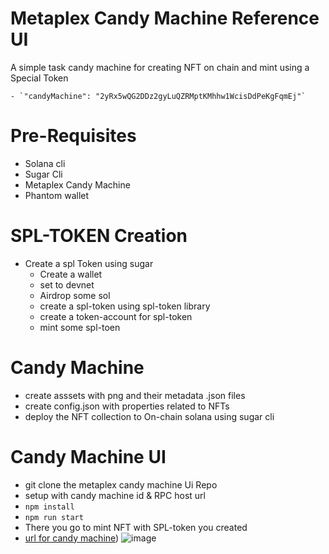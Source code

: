 # Metaplex Candy Machine Reference UI
 A simple task candy machine for creating NFT on chain and mint using a Special Token 
 
    - `"candyMachine": "2yRx5wQG2DDz2gyLuQZRMptKMhhw1WcisDdPeKgFqmEj"`
   
# Pre-Requisites
- Solana cli
- Sugar Cli
- Metaplex Candy Machine
- Phantom wallet
  


# SPL-TOKEN Creation
- Create a spl Token using sugar
  - Create a wallet
  - set to devnet
  - Airdrop some sol
  - create a spl-token using spl-token library
  - create a token-account for spl-token
  - mint some spl-toen 
# Candy Machine 
 - create asssets with png and their metadata .json files
 - create config.json with properties related to NFTs
 - deploy the NFT collection to On-chain solana using sugar cli
# Candy Machine UI
 - git clone the metaplex candy machine Ui Repo
 - setup with candy machine id & RPC host url
 - `npm install`
 - `npm run start`
 - There you go to mint NFT with SPL-token you created
 - [url for candy machine](https://www.solaneyes.com/address/2yRx5wQG2DDz2gyLuQZRMptKMhhw1WcisDdPeKgFqmEj?cluster=devnet))
![image](https://github.com/ManiShanker43/candy-machine-ui/assets/130231291/6f159cd0-1094-4408-a258-70d59fa38a3b)

